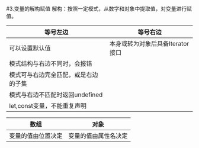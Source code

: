 #3.变量的解构赋值
解构：按照一定模式，从数字和对象中提取值，对变量进行赋值。

|等号左边|等号右边|
| --------- | --------  |
|可以设置默认值|本身或转为对象后具备Iterator接口|
|模式结构与右边不同时，会报错|   |
|模式可与右边完全匹配，或是右边的子集|   |
|模式与右边不匹配时返回undefined|   |
|let,const变量，不能重复声明|   |

|数组|对象|
| --------- | --------  |
|变量的值由位置决定|变量的值由属性名决定|